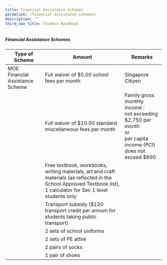 ```yaml
---
title: Financial Assistance Schemes
permalink: /financial-assistance-schemes/
description: ""
third_nav_title: Student Handbook
---
```

##### Financial Assistance Schemes

|          Type of Scheme         |   Amount          |      Remarks           |
|-------------------------------|--------------------------------------------------------------------------------------------------------------------------------------------------------------------|----------------------------------------------------------------------------------------------------------------------|
| MOE Financial Assistance Scheme | Full waiver of $5.00 school fees per month     | Singapore Citizen            |
|             | Full waiver of $10.00 standard miscellaneous fees per month          | Family gross monthly income :<br>not exceeding $2,750 per  month<br>or<br>per capita income (PCI) does not exceed $690 |
|               | Free textbook, workbooks, writing materials, art and craft materials (as reflected in the School Approved Textbook list), 1 calculator for Sec 1 level students only |                |
|                | Transport subsidy ($120 transport credit per annum for students taking public transport)         |         |
|                                 | 2 sets of school uniforms            |        |
|                                 | 2 sets of PE attire                           |                                                                 |
|                                 | 2 pairs of socks                                                                                                                                                     |                                                                                                                        |
|                                 | 1 pair of shoes                                                                                                                                                      |                                                                                                                        |